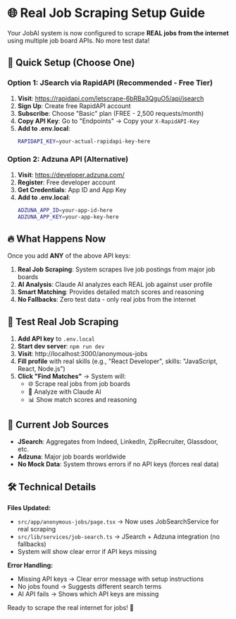 # 🌐 Real Job Scraping Setup Guide

Your JobAI system is now configured to scrape **REAL jobs from the internet** using multiple job board APIs. No more test data!

## 🚀 Quick Setup (Choose One)

### Option 1: JSearch via RapidAPI (Recommended - Free Tier)

1. **Visit**: https://rapidapi.com/letscrape-6bRBa3QguO5/api/jsearch
2. **Sign Up**: Create free RapidAPI account
3. **Subscribe**: Choose "Basic" plan (FREE - 2,500 requests/month)
4. **Copy API Key**: Go to "Endpoints" → Copy your `X-RapidAPI-Key`
5. **Add to .env.local**:
   ```bash
   RAPIDAPI_KEY=your-actual-rapidapi-key-here
   ```

### Option 2: Adzuna API (Alternative)

1. **Visit**: https://developer.adzuna.com/
2. **Register**: Free developer account
3. **Get Credentials**: App ID and App Key
4. **Add to .env.local**:
   ```bash
   ADZUNA_APP_ID=your-app-id-here
   ADZUNA_APP_KEY=your-app-key-here
   ```

## 🔥 What Happens Now

Once you add **ANY** of the above API keys:

1. **Real Job Scraping**: System scrapes live job postings from major job boards
2. **AI Analysis**: Claude AI analyzes each REAL job against user profile
3. **Smart Matching**: Provides detailed match scores and reasoning
4. **No Fallbacks**: Zero test data - only real jobs from the internet

## 🧪 Test Real Job Scraping

1. **Add API key** to `.env.local`
2. **Start dev server**: `npm run dev`
3. **Visit**: http://localhost:3000/anonymous-jobs
4. **Fill profile** with real skills (e.g., "React Developer", skills: "JavaScript, React, Node.js")
5. **Click "Find Matches"** → System will:
   - 🌐 Scrape real jobs from job boards
   - 🤖 Analyze with Claude AI
   - 📊 Show match scores and reasoning

## 🎯 Current Job Sources

- **JSearch**: Aggregates from Indeed, LinkedIn, ZipRecruiter, Glassdoor, etc.
- **Adzuna**: Major job boards worldwide
- **No Mock Data**: System throws errors if no API keys (forces real data)

## 🛠️ Technical Details

**Files Updated:**

- `src/app/anonymous-jobs/page.tsx` → Now uses JobSearchService for real scraping
- `src/lib/services/job-search.ts` → JSearch + Adzuna integration (no fallbacks)
- System will show clear error if API keys missing

**Error Handling:**

- Missing API keys → Clear error message with setup instructions
- No jobs found → Suggests different search terms
- AI API fails → Shows which API keys are missing

Ready to scrape the real internet for jobs! 🚀
